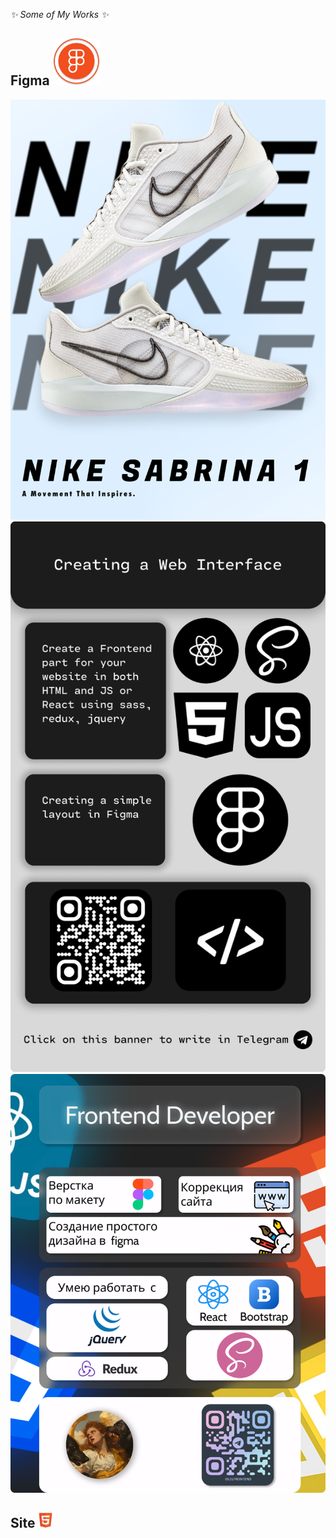 _✨ Some of My Works ✨_


## Figma <img width="75px" src="https://github.com/Pedro-Murilo/icons-for-readme/blob/main/.github/figma-icon.svg" alt="Figma Icon" />

![f](./figma/Banner_Nike.png)
![s](./figma/Frame.png)
![t](./figma/main.png)

## Site <img width="24" src="https://raw.githubusercontent.com/devicons/devicon/master/icons/html5/html5-original.svg" alt="HTML5 Logo" />



